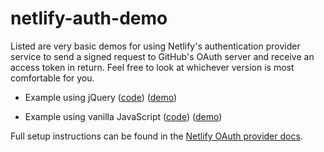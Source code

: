 # netlify-auth-demo

Listed are very basic demos for using Netlify's authentication provider service to send a signed request to GitHub's OAuth server and receive an access token in return. Feel free to look at whichever version is most comfortable for you.

* Example using jQuery ([code](./jQuery-example.html)) ([demo](https://auth-demo.netlify.com/jquery-example))

* Example using vanilla JavaScript ([code](./vanilla-js-example.html)) ([demo](https://auth-demo.netlify.com/vanilla-js-example))

Full setup instructions can be found in the [Netlify OAuth provider docs](https://www.netlify.com/docs/authentication-providers).
